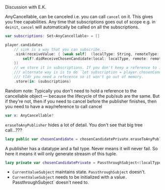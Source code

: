 Discussion with E.K.

AnyCancellable, can be canceled i.e. you can call `cancel` on it. This gives you free capabilities. Any time that subscriptions goes out of scope e.g. in `deinit`, `cancel` will automatically be called on all the subscriptions.
 ```swift
 var subscriptions: Set<AnyCancellable> = []
 ```
 

 ```swift
 player.candidates
     // sink is a way that you can subscribe...
     .sink(receiveValue: { [weak self]  (localType: String, remoteType: String) in
         self?.didReceiveChosenCandidate(local: localType, remote: remoteType)
     })
     // we store it in subscriptions. If you don't keep a reference to it, it will go out of memmory immediately...
     /// alternate way is is to do `let subscription = player.chosenCandidateSignal; subscription.cancel() a few lines later when you're done.`, otherwise it will go out of memory. 
     /// tldr you need a reference so it won't go out of memory.
     .store(in: &subscriptions)
```

Random note: Typically you don't need to hold a reference to the cancellable object — because the lifecycle of the pub/sub are the same. But if they're not, then if you need to cancel before the publisher finishes, then you need to have a way/reference to call cancel
```swift
var x: AnyCancellable?
```

`eraseToAnyPublisher` hides a lot of detail. You don't see that big tree call...???
```swift
lazy public var chosenCandidate = chosenCandidatePrivate.eraseToAnyPublisher()
```

A publisher has a datatype and a fail type. Never means it will never fail. So here it means it will only generate streasm of this tuple.
```swift
lazy private var chosenCandidatePrivate = PassthroughSubject<(localType: String, remoteType: String), Never>()
```

- `CurrentValueSubject` maintains state. `PassthroughSubject` doesn't.
- `CurrentValueSubject` needs to be initialized with a value`. `PassthroughSubject` doesn't need to.
